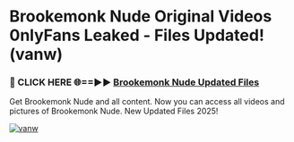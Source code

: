 # Brookemonk Nude Original Videos 0nlyFans Leaked - Files Updated! (vanw)

<h3>🔴 CLICK HERE 🌐==►► <a href="https://tinyurl.com/4mcuefdz" rel="nofollow">Brookemonk Nude Updated Files</a></h3>

Get Brookemonk Nude and all content. Now you can access all videos and pictures of Brookemonk Nude. New Updated Files 2025!

[![vanw](https://i.imgur.com/StAQSOY.gif)](https://tinyurl.com/4mcuefdz)
